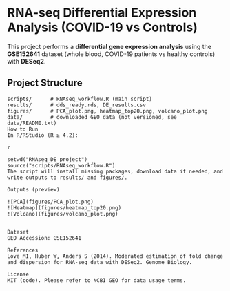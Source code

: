 # RNA-seq Differential Expression Analysis (COVID-19 vs Controls)

This project performs a **differential gene expression analysis** using the **GSE152641** dataset (whole blood, COVID-19 patients vs healthy controls) with **DESeq2**.

## Project Structure
```text
scripts/      # RNAseq_workflow.R (main script)
results/      # dds_ready.rds, DE_results.csv
figures/      # PCA_plot.png, heatmap_top20.png, volcano_plot.png
data/         # downloaded GEO data (not versioned, see data/README.txt)
How to Run
In R/RStudio (R ≥ 4.2):

r

setwd("RNAseq_DE_project")
source("scripts/RNAseq_workflow.R")
The script will install missing packages, download data if needed, and write outputs to results/ and figures/.

Outputs (preview)

![PCA](figures/PCA_plot.png)  
![Heatmap](figures/heatmap_top20.png)  
![Volcano](figures/volcano_plot.png)  


Dataset
GEO Accession: GSE152641

References
Love MI, Huber W, Anders S (2014). Moderated estimation of fold change and dispersion for RNA-seq data with DESeq2. Genome Biology.

License
MIT (code). Please refer to NCBI GEO for data usage terms.
